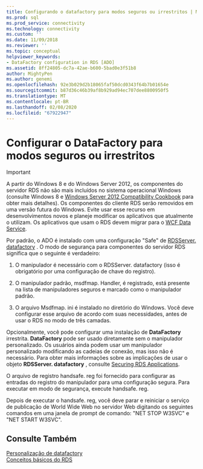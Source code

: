 ```yaml
---
title: Configurando o datafactory para modos seguros ou irrestritos | Microsoft Docs
ms.prod: sql
ms.prod_service: connectivity
ms.technology: connectivity
ms.custom: ''
ms.date: 11/09/2018
ms.reviewer: ''
ms.topic: conceptual
helpviewer_keywords:
- DataFactory configuration in RDS [ADO]
ms.assetid: 8ff24805-dc7a-42ae-b600-5bad0e3f51b8
author: MightyPen
ms.author: genemi
ms.openlocfilehash: 92e3b029d2b18065faf50dcd0343f64b7b01654e
ms.sourcegitcommit: b87d36c46b39af8b929ad94ec707dee8800950f5
ms.translationtype: MT
ms.contentlocale: pt-BR
ms.lasthandoff: 02/08/2020
ms.locfileid: "67922947"
---
```

# <a name="configuring-datafactory-for-safe-or-unrestricted-modes"></a>Configurar o DataFactory para modos seguros ou irrestritos
> [!IMPORTANT]
>  A partir do Windows 8 e do Windows Server 2012, os componentes do servidor RDS não são mais incluídos no sistema operacional Windows (consulte Windows 8 e [Windows Server 2012 Compatibility Cookbook](https://www.microsoft.com/download/details.aspx?id=27416) para obter mais detalhes). Os componentes do cliente RDS serão removidos em uma versão futura do Windows. Evite usar esse recurso em desenvolvimentos novos e planeje modificar os aplicativos que atualmente o utilizam. Os aplicativos que usam o RDS devem migrar para o [WCF Data Service](https://go.microsoft.com/fwlink/?LinkId=199565).  
  
 Por padrão, o ADO é instalado com uma configuração "Safe" de [RDSServer. datafactory](../../../ado/reference/rds-api/datafactory-object-rdsserver.md) . O modo de segurança para componentes do servidor RDS significa que o seguinte é verdadeiro:  
  
1.  O manipulador é necessário com o RDSServer. datafactory (isso é obrigatório por uma configuração de chave do registro).  
  
2.  O manipulador padrão, msdfmap. Handler, é registrado, está presente na lista de manipuladores seguros e marcado como o manipulador padrão.  
  
3.  O arquivo Msdfmap. ini é instalado no diretório do Windows. Você deve configurar esse arquivo de acordo com suas necessidades, antes de usar o RDS no modo de três camadas.  
  
 Opcionalmente, você pode configurar uma instalação de **DataFactory** irrestrita. **DataFactory** pode ser usado diretamente sem o manipulador personalizado. Os usuários ainda podem usar um manipulador personalizado modificando as cadeias de conexão, mas isso não é necessário. Para obter mais informações sobre as implicações de usar o objeto **RDSServer. datafactory** , consulte [Securing RDS Applications](../../../ado/guide/remote-data-service/securing-rds-applications.md).  
  
 O arquivo de registro handsafe. reg foi fornecido para configurar as entradas do registro do manipulador para uma configuração segura. Para executar em modo de segurança, execute handsafe. reg.  
  
 Depois de executar o handsafe. reg, você deve parar e reiniciar o serviço de publicação de World Wide Web no servidor Web digitando os seguintes comandos em uma janela de prompt de comando: "NET STOP W3SVC" e "NET START W3SVC".  
  
## <a name="see-also"></a>Consulte Também  
 [Personalização de datafactory](../../../ado/guide/remote-data-service/datafactory-customization.md)   
 [Conceitos básicos do RDS](../../../ado/guide/remote-data-service/rds-fundamentals.md)



